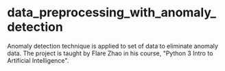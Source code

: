 # data_preprocessing_with_anomaly_detection
Anomaly detection technique is applied to set of data to eliminate anomaly data. The project is taught by Flare Zhao in his course, "Python 3 Intro to Artificial Intelligence".
